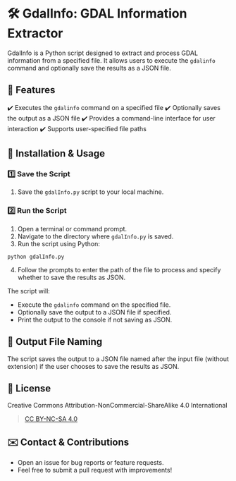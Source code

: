 # 🛠️ GdalInfo: GDAL Information Extractor

GdalInfo is a Python script designed to extract and process GDAL information from a specified file. It allows users to execute the `gdalinfo` command and optionally save the results as a JSON file.

## 📌 Features

✔️ Executes the `gdalinfo` command on a specified file
✔️ Optionally saves the output as a JSON file
✔️ Provides a command-line interface for user interaction
✔️ Supports user-specified file paths

## 🚀 Installation & Usage

### 1️⃣ Save the Script

1. Save the `gdalInfo.py` script to your local machine.

### 2️⃣ Run the Script

1. Open a terminal or command prompt.
2. Navigate to the directory where `gdalInfo.py` is saved.
3. Run the script using Python:

```
python gdalInfo.py
```

4. Follow the prompts to enter the path of the file to process and specify whether to save the results as JSON.

The script will:

- Execute the `gdalinfo` command on the specified file.
- Optionally save the output to a JSON file if specified.
- Print the output to the console if not saving as JSON.

## 📂 Output File Naming

The script saves the output to a JSON file named after the input file (without extension) if the user chooses to save the results as JSON.

## 📜 License

Creative Commons Attribution-NonCommercial-ShareAlike 4.0 International
> [CC BY-NC-SA 4.0](https://creativecommons.org/licenses/by-nc-sa/4.0/legalcode)

## ✉️ Contact & Contributions

- Open an issue for bug reports or feature requests.
- Feel free to submit a pull request with improvements!
